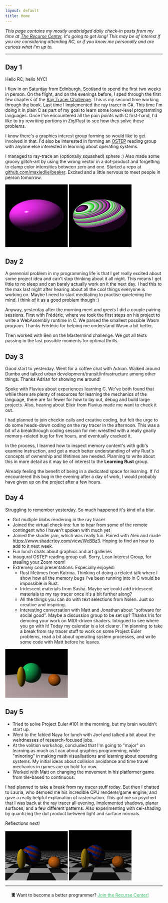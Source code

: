 ```yaml
---
layout: default
title: Home
---
```


*This page contains my mostly unabridged daily check-in posts from my time at [The Recurse Center](recurse.com). It's going to get long! This may be of interest if you are considering attending RC, or if you know me personally and are curious what I'm up to.*

---

## Day 1

Hello RC, hello NYC!

I flew in on Saturday from Edinburgh, Scotland to spend the first two weeks in person.
On the flight, and on the evenings before, I sped through the first few chapters of the [Ray Tracer Challenge](http://raytracerchallenge.com/). This is my second time working through the book. Last time I implemented the ray tracer in C#. This time I'm doing it in plain C as part of my goal to learn some lower-level programming languages. Once I've encountered all the pain points with C first-hand, I'd like to try rewriting portions in Zig/Rust to see how they solve these problems.

I know there's a graphics interest group forming so would like to get involved in that.
I'd also be interested in forming an [OSTEP](https://pages.cs.wisc.edu/~remzi/OSTEP/) reading group with anyone else interested in learning about operating systems.

I managed to ray-trace an (optionally squashed) sphere :)
Also made some groovy glitch-art by using the wrong vector in a dot-product and forgetting to clamp color intensities between zero and one.
Started a repo at [github.com/maxledlie/beaker](github.com/maxledlie/beaker).
Excited and a little nervous to meet people in person tomorrow.

<div>
    <img src="/assets/images/recurse-posts/working.png" style="display: inline-block; width: 200px;"/>
    <img src="/assets/images/recurse-posts/unclamped_colors.png" style="display: inline-block; width: 200px;"/>
</div>

## Day 2

A perennial problem in my programming life is that I get really excited about some project idea and can't stop thinking about it all night. This means I get little to no sleep and can barely actually work on it the next day. I had this to the max last night after hearing about all the cool things everyone is working on. Maybe I need to start meditating to practise quietening the mind. I think of it as a good problem though :)

Anyway, yesterday after the morning meet and greets I did a couple pairing sessions. First with Frédéric, where we took the first steps on his project to write a WebAssembly runtime in C. We parsed the smallest possible Wasm program. Thanks Frédéric for helping me understand Wasm a bit better.

Then worked with Ben on the Mastermind challenge. We got all tests passing in the last possible moments for optimal thrills.

## Day 3

Good start to yesterday. Went for a coffee chat with Adrian. Walked around Dumbo and talked urban development/transit/infrastructure among other things. Thanks Adrian for showing me around!

Spoke with Flavius about experiences learning C. We've both found that while there are plenty of resources for learning the mechanics of the language, there are far fewer for how to lay out, debug and build large projects. Also, hearing about Elixir from Flavius made me want to check it out.

I had planned to join checkin calls and creative coding, but felt the urge to do some heads-down coding on the ray tracer in the afternoon. This was a bit of a breakthrough coding session for me: wrestled with a really gnarly memory-related bug for five hours, and eventually cracked it.

In the process, I learned how to inspect memory content's with gdb's examine instruction, and got a much better understanding of why Rust's concepts of ownership and lifetimes are needed. Planning to write about this in more detail as it may be of interest to the **Learning Rust** group.

Already feeling the benefit of being in a dedicated space for learning. If I'd encountered this bug in the evening after a day of work, I would probably have given up on the project after a few hours.

## Day 4

Struggling to remember yesterday. So much happened it's kind of a blur.

- Got multiple blobs rendering in the ray tracer
- Joined the virtual check-ins: fun to hear from some of the remote contingent who I haven't spoken with much yet
- Joined the shader jam, which was really fun. Paired with Alex and made https://www.shadertoy.com/view/WcBBz3. Hoping to find an hour to add to it next week.
- Fun lunch chats about graphics and art galleries
- Inaugural OSTEP reading group call. Sorry, Lean Interest Group, for stealing your Zoom room!
- Extremely cool presentations. Especially enjoyed:
    - Rust lifetimes from Katrina. Thinking of doing a related talk where I show how all the memory bugs I've been running into in C would be impossible in Rust.
    - Iridescent materials from Sasha. Maybe we could add iridescent materials to my ray tracer once it's a bit further along?
    - All the things you can do with text selections from Nolen. Just so creative and inspiring.
    - Interesting conversation with Matt and Jonathan about "software for social good". Maybe a discussion group to be set up?
Thanks Iris for demoing your work on MIDI-driven shaders. Intrigued to see where you go with it!
Today my calendar is a lot clearer. I'm planning to take a break from ray tracer stuff to work on some Project Euler problems, read a bit about operating system processes, and write some code with Matt before he leaves.

<img src="/assets/images/recurse-posts/multiple.png" style="display: inline-block; width: 200px;"/>

## Day 5

- Tried to solve Project Euler #101 in the morning, but my brain wouldn't start up.
- Went to the fabled Naya for lunch with Joel and talked a bit about the weirdnesses of research-focused jobs.
- At the volition workshop, concluded that I'm going to "major" on learning as much as I can about graphics programming, while "minoring" in making math visualisations and learning about operating systems. My initial ideas about collision avoidance and time travel mechanics in games are on hold for now.
- Worked with Matt on changing the movement in his platformer game from tile-based to continuous.

I had planned to take a break from ray tracer stuff today. But then I chatted to Lauria, who demoed me his incredible CPU renderer/game engine, and gave a really helpful explanation of rasterisation. This got me so psyched that I was back at the ray tracer all evening. Implemented shadows, planar surfaces, and a few different patterns. Also experimenting with cel-shading by quantizing the dot product between light and surface normals.

Reflections next!

<div>
    <img src="/assets/images/recurse-posts/patterns.png" style="display: inline-block; width: 200px;"/>
    <img src="/assets/images/recurse-posts/patterns_quantized.png" style="display: inline-block; width: 200px;"/>
</div>

---

<div class="rc-scout-wrapper"><div class="rc-scout" data-scout-rendered="true"><p class="rc-scout__text"><i class="rc-scout__logo"></i> Want to become a better programmer? <a class="rc-scout__link" href="https://www.recurse.com/scout/click?t=b6f2a500ae2bb03d094c920acacdee0c">Join the Recurse Center!</a></p></div> <style class="rc-scout__style" type="text/css">.rc-scout { display: block; padding: 0; border: 0; margin: 20px; } .rc-scout__text { display: block; padding: 0; border: 0; margin: 0; height: 100%; font-size: 100%; } .rc-scout__logo { display: inline-block; padding: 0; border: 0; margin: 0; width: 0.85em; height: 0.85em; background: no-repeat center url('data:image/svg+xml;utf8,%3Csvg%20xmlns%3D%22http%3A%2F%2Fwww.w3.org%2F2000%2Fsvg%22%20viewBox%3D%220%200%2012%2015%22%3E%3Crect%20x%3D%220%22%20y%3D%220%22%20width%3D%2212%22%20height%3D%2210%22%20fill%3D%22%23000%22%3E%3C%2Frect%3E%3Crect%20x%3D%221%22%20y%3D%221%22%20width%3D%2210%22%20height%3D%228%22%20fill%3D%22%23fff%22%3E%3C%2Frect%3E%3Crect%20x%3D%222%22%20y%3D%222%22%20width%3D%228%22%20height%3D%226%22%20fill%3D%22%23000%22%3E%3C%2Frect%3E%3Crect%20x%3D%222%22%20y%3D%223%22%20width%3D%221%22%20height%3D%221%22%20fill%3D%22%233dc06c%22%3E%3C%2Frect%3E%3Crect%20x%3D%224%22%20y%3D%223%22%20width%3D%221%22%20height%3D%221%22%20fill%3D%22%233dc06c%22%3E%3C%2Frect%3E%3Crect%20x%3D%226%22%20y%3D%223%22%20width%3D%221%22%20height%3D%221%22%20fill%3D%22%233dc06c%22%3E%3C%2Frect%3E%3Crect%20x%3D%223%22%20y%3D%225%22%20width%3D%222%22%20height%3D%221%22%20fill%3D%22%233dc06c%22%3E%3C%2Frect%3E%3Crect%20x%3D%226%22%20y%3D%225%22%20width%3D%222%22%20height%3D%221%22%20fill%3D%22%233dc06c%22%3E%3C%2Frect%3E%3Crect%20x%3D%224%22%20y%3D%229%22%20width%3D%224%22%20height%3D%223%22%20fill%3D%22%23000%22%3E%3C%2Frect%3E%3Crect%20x%3D%221%22%20y%3D%2211%22%20width%3D%2210%22%20height%3D%224%22%20fill%3D%22%23000%22%3E%3C%2Frect%3E%3Crect%20x%3D%220%22%20y%3D%2212%22%20width%3D%2212%22%20height%3D%223%22%20fill%3D%22%23000%22%3E%3C%2Frect%3E%3Crect%20x%3D%222%22%20y%3D%2213%22%20width%3D%221%22%20height%3D%221%22%20fill%3D%22%23fff%22%3E%3C%2Frect%3E%3Crect%20x%3D%223%22%20y%3D%2212%22%20width%3D%221%22%20height%3D%221%22%20fill%3D%22%23fff%22%3E%3C%2Frect%3E%3Crect%20x%3D%224%22%20y%3D%2213%22%20width%3D%221%22%20height%3D%221%22%20fill%3D%22%23fff%22%3E%3C%2Frect%3E%3Crect%20x%3D%225%22%20y%3D%2212%22%20width%3D%221%22%20height%3D%221%22%20fill%3D%22%23fff%22%3E%3C%2Frect%3E%3Crect%20x%3D%226%22%20y%3D%2213%22%20width%3D%221%22%20height%3D%221%22%20fill%3D%22%23fff%22%3E%3C%2Frect%3E%3Crect%20x%3D%227%22%20y%3D%2212%22%20width%3D%221%22%20height%3D%221%22%20fill%3D%22%23fff%22%3E%3C%2Frect%3E%3Crect%20x%3D%228%22%20y%3D%2213%22%20width%3D%221%22%20height%3D%221%22%20fill%3D%22%23fff%22%3E%3C%2Frect%3E%3Crect%20x%3D%229%22%20y%3D%2212%22%20width%3D%221%22%20height%3D%221%22%20fill%3D%22%23fff%22%3E%3C%2Frect%3E%3C%2Fsvg%3E'); } .rc-scout__link:link, .rc-scout__link:visited { color: #3dc06c; text-decoration: underline; } .rc-scout__link:hover, .rc-scout__link:active { color: #4e8b1d; }</style></div>